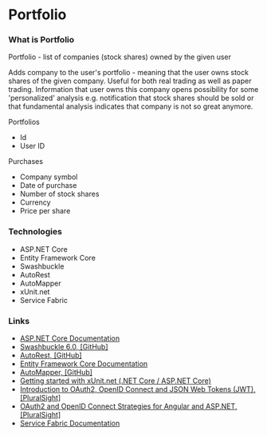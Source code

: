 # Portfolio

### What is Portfolio

Portfolio - list of companies (stock shares) owned by the given user

Adds company to the user's portfolio - meaning that the user owns stock shares of the given company. Useful for both real trading as well as paper trading.
Information that user owns this company opens possibility for some 'personalized' analysis e.g. notification that stock shares should be sold or that fundamental
analysis indicates that company is not so great anymore.

Portfolios
* Id
* User ID

Purchases
* Company symbol
* Date of purchase
* Number of stock shares
* Currency
* Price per share

### Technologies

* ASP.NET Core
* Entity Framework Core
* Swashbuckle
* AutoRest
* AutoMapper
* xUnit.net
* Service Fabric

### Links
* [ASP.NET Core Documentation](https://docs.asp.net/en/latest/)
* [Swashbuckle 6.0, \[GitHub\]](https://github.com/domaindrivendev/Ahoy)
* [AutoRest, \[GitHub\]](https://github.com/Azure/autorest)
* [Entity Framework Core Documentation](https://docs.efproject.net/en/latest/)
* [AutoMapper, \[GitHub\]](https://github.com/AutoMapper/AutoMapper/wiki)
* [Getting started with xUnit.net (.NET Core / ASP.NET Core)](https://xunit.github.io/docs/getting-started-dotnet-core.html)
* [Introduction to OAuth2, OpenID Connect and JSON Web Tokens (JWT), \[PluralSight\]](https://www.pluralsight.com/courses/oauth2-json-web-tokens-openid-connect-introduction)
* [OAuth2 and OpenID Connect Strategies for Angular and ASP.NET, \[PluralSight\]](https://www.pluralsight.com/courses/oauth2-openid-connect-angular-aspdotnet)
* [Service Fabric Documentation](https://azure.microsoft.com/en-us/documentation/services/service-fabric/)